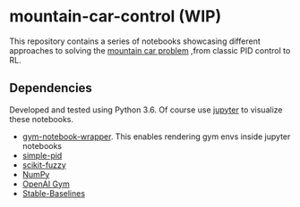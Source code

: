 # mountain-car-control (WIP)

This repository contains a series of notebooks showcasing different approaches to solving the [mountain car problem](https://en.wikipedia.org/wiki/Mountain_car_problem)
,from classic PID control to RL.

## Dependencies
Developed and tested using Python 3.6. Of course use [jupyter](https://jupyter.org/install) to visualize these notebooks.

* [gym-notebook-wrapper](https://pypi.org/project/gym-notebook-wrapper/). This enables rendering gym envs inside jupyter notebooks
* [simple-pid](https://pypi.org/project/simple-pid/)
* [scikit-fuzzy](https://pythonhosted.org/scikit-fuzzy/auto_examples/plot_control_system_advanced.html)
* [NumPy](https://pypi.org/search/?q=numpy)
* [OpenAI Gym](https://gym.openai.com/docs/#installation)
* [Stable-Baselines](https://stable-baselines.readthedocs.io/en/master/guide/install.html)
